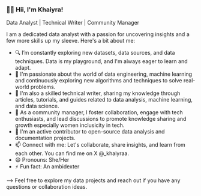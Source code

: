 ### 👋🏾 Hii, I'm Khaiyra!  
Data Analyst | Technical Writer | Community Manager

I am a dedicated data analyst with a passion for uncovering insights and a few more skills up my sleeve. Here's a bit about me:
- 🔍 I’m  constantly exploring new datasets, data sources, and data techniques. Data is my playground, and I'm always eager to learn and adapt.
- 🤖 I'm passionate about the world of data engineering, machine learning and continuously exploring new algorithms and techniques to solve real-world problems.
- 📝 I'm also a skilled technical writer, sharing my knowledge through articles, tutorials, and guides related to data analysis, machine learning, and data science.       
- 🔗 As a community manager, I foster collaboration, engage with tech enthusiasts, and lead discussions to promote knowledge sharing and growth especially women inclusicity in tech. 
- 🌟 I'm an active contributor to open-source data analysis and documentation projects.
- 📫 Connect with me: Let's collaborate, share insights, and learn from each other. You can find me on X @_khaiyraa.
- 😄 Pronouns: She/Her 
- ⚡ Fun fact: An ambidexter
  
--> Feel free to explore my data projects and reach out if you have any questions or collaboration ideas.
